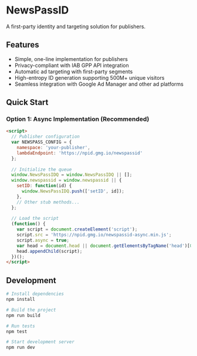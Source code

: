 # NewsPassID

A first-party identity and targeting solution for publishers.

## Features

- Simple, one-line implementation for publishers
- Privacy-compliant with IAB GPP API integration
- Automatic ad targeting with first-party segments
- High-entropy ID generation supporting 500M+ unique visitors
- Seamless integration with Google Ad Manager and other ad platforms

## Quick Start

### Option 1: Async Implementation (Recommended)

```html
<script>
  // Publisher configuration
  var NEWSPASS_CONFIG = {
    namespace: 'your-publisher',
    lambdaEndpoint: 'https://npid.gmg.io/newspassid'
  };
  
  // Initialize the queue
  window.NewsPassIDQ = window.NewsPassIDQ || [];
  window.newspassid = window.newspassid || {
    setID: function(id) {
      window.NewsPassIDQ.push(['setID', id]);
    },
    // Other stub methods...
  };
  
  // Load the script
  (function() {
    var script = document.createElement('script');
    script.src = 'https://npid.gmg.io/newspassid-async.min.js';
    script.async = true;
    var head = document.head || document.getElementsByTagName('head')[0];
    head.appendChild(script);
  })();
</script>
```

## Development

```bash
# Install dependencies
npm install

# Build the project
npm run build

# Run tests
npm test

# Start development server
npm run dev
```
